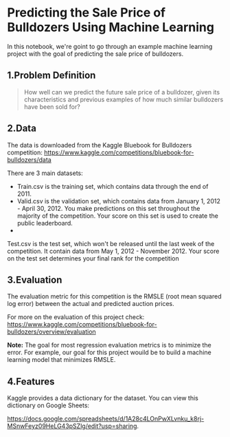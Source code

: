 

# Predicting the Sale Price of Bulldozers Using Machine Learning

In this notebook, we're goint to go through an example machine learning project with the goal of predicting the sale price of bulldozers.

## 1.Problem Definition

> How well can we predict the future sale price of a bulldozer, given
its characteristics and previous examples of how much  similar bulldozers
have been sold for?

## 2.Data

The data is downloaded from the Kaggle Bluebook for Bulldozers competition: https://www.kaggle.com/competitions/bluebook-for-bulldozers/data

There are 3 main datasets:

* Train.csv is the training set, which contains data through the end of 2011.
* Valid.csv is the validation set, which contains data from January 1, 2012 - April 30, 2012.
You make predictions on this set throughout the majority of  the competition. Your score on this set is
used to create the public leaderboard.
* 
Test.csv is the test set, which won't be released until the last week of the competition. It contain
 data from May 1, 2012 - November 2012. Your score on the test set determines your final rank 
for the competition

## 3.Evaluation

The evaluation metric for this competition is the RMSLE (root mean squared log error) between the actual and predicted auction prices.

For more on the evaluation of this project check: https://www.kaggle.com/competitions/bluebook-for-bulldozers/overview/evaluation

**Note:** The goal for most regression evaluation metrics is to minimize the error. For example, our goal for this project wouild be to build a machine learning model that minimizes RMSLE.

## 4.Features
Kaggle provides a data dictionary for the dataset. You can view this dictionary on Google Sheets:

https://docs.google.com/spreadsheets/d/1A28c4LOnPwXLvnku_k8rj-MSnwFeyz09HeLG43pSZlg/edit?usp=sharing.
